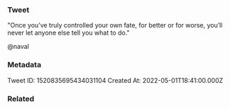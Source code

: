 ### Tweet
"Once you’ve truly controlled your own fate, for better or for worse, you’ll never let anyone else tell you what to do."

@naval

### Metadata
Tweet ID: 1520835695434031104
Created At: 2022-05-01T18:41:00.000Z

### Related

